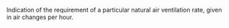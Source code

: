 Indication of the requirement of a particular natural air ventilation rate, given in air changes per hour.